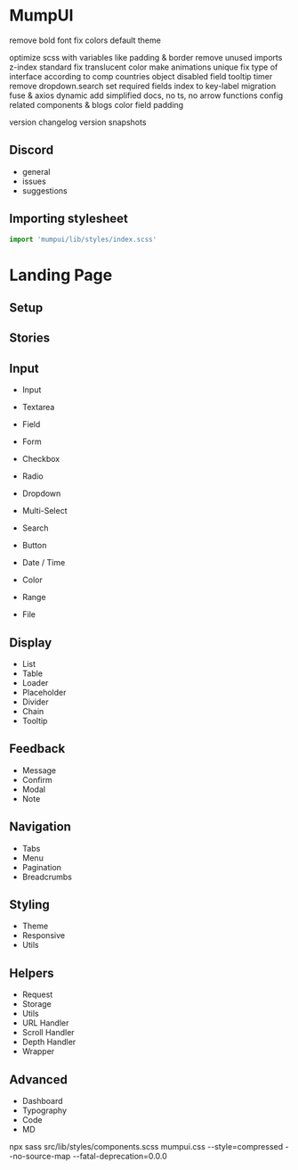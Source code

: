 # MumpUI

remove bold font
fix colors
default theme

optimize scss with variables like padding & border
remove unused imports
z-index standard
fix translucent color
make animations unique
fix type of interface according to comp
countries object
disabled field
tooltip timer
remove dropdown.search
set required fields
index to key-label migration
fuse & axios dynamic
add simplified docs, no ts, no arrow functions
config
related components & blogs
color field padding

version
changelog
version snapshots

## Discord

- general
- issues
- suggestions

## Importing stylesheet

```jsx
import 'mumpui/lib/styles/index.scss'
```

# Landing Page

## Setup

## Stories

## Input

- Input
- Textarea

- Field
- Form

- Checkbox
- Radio

- Dropdown
- Multi-Select

- Search
- Button

- Date / Time
- Color

- Range
- File

## Display

- List
- Table
- Loader
- Placeholder
- Divider
- Chain
- Tooltip

## Feedback

- Message
- Confirm
- Modal
- Note

## Navigation

- Tabs
- Menu
- Pagination
- Breadcrumbs

## Styling

- Theme
- Responsive
- Utils

## Helpers

- Request
- Storage
- Utils
- URL Handler
- Scroll Handler
- Depth Handler
- Wrapper

## Advanced

- Dashboard
- Typography
- Code
- MD

npx sass src/lib/styles/components.scss mumpui.css --style=compressed --no-source-map --fatal-deprecation=0.0.0

